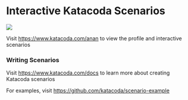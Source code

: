 # Interactive Katacoda Scenarios

[![](http://shields.katacoda.com/katacoda/anan/count.svg)](https://www.katacoda.com/anan "Get your profile on Katacoda.com")

Visit https://www.katacoda.com/anan to view the profile and interactive scenarios

### Writing Scenarios
Visit https://www.katacoda.com/docs to learn more about creating Katacoda scenarios

For examples, visit https://github.com/katacoda/scenario-example

